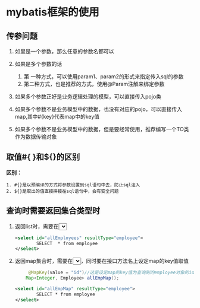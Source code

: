 # mybatis框架的使用

## 传参问题

1. 如里是一个参数，那么任意的参数名都可以
2. 如果是多个参数的话
   1. 第 一种方式，可以使用param1、param2的形式来指定传入sql的参数
   2. 第二种方式，也是推荐的方式，使用@Param注解来绑定参数 

3. 如果多个参数正好是业务逻辑处理的模型，可以直接传入pojo类
4. 如果多个参数不是业务模型中的数据，也没有对应的pojo，可以直接传入map,其中#{key}代表map中的key值
5. 如果多个参数不是业务模型中的数据，但是要经常使用，推荐编写一个TO类作为数据传输对象

## 取值#{ }和${}的区别

**区别：**

	1. #{}是以预编译的方式将参数设置到sql语句中去，防止sql注入
 	2. ${}是取出的值直接拼接在sql语句中，会有安全问题

## 查询时需要返回集合类型时

1. 返回list时，需要在<select id="###" resultType="设定集合类中的包装类"></select>

   ```xml
   <select id="allEmployees" resultType="employee">
           SELECT  * from employee
   </select>
   ```

2. 返回map集合时，需要在<select id="###" resultType="设定集合类中的包装类"></select>，同时要在接口方法名上设定map的key值取值

   ```java
    	@MapKey(value = "id")//这是设定map的key值为查询到的employee对象的id属性值
       Map<Integer, Employee> allEmpMap();
   ```

   ```xml
   <select id="allEmpMap" resultType="employee">
           SELECT * from employee
   </select>
   ```

